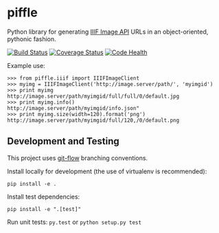 # piffle
Python library for generating [IIIF Image API](http://iiif.io/api/image/2.1/) URLs in an
object-oriented, pythonic fashion.

[![Build Status](https://travis-ci.org/emory-lits-labs/piffle.svg?branch=develop)](https://travis-ci.org/emory-lits-labs/piffle) 
[![Coverage Status](https://coveralls.io/repos/github/emory-lits-labs/piffle/badge.svg?branch=develop)](https://coveralls.io/github/emory-lits-labs/piffle?branch=develop)
[![Code Health](https://landscape.io/github/emory-lits-labs/piffle/develop/landscape.svg?style=flat)](https://landscape.io/github/emory-lits-labs/piffle/develop)

Example use:

```
>>> from piffle.iiif import IIIFImageClient
>>> myimg = IIIFImageClient('http://image.server/path/', 'myimgid')
>>> print myimg
http://image.server/path/myimgid/full/full/0/default.jpg
>>> print myimg.info()
http://image.server/path/myimgid/info.json"
>>> print myimg.size(width=120).format('png')
http://image.server/path/myimgid/full/120,/0/default.png
```

## Development and Testing

This project uses [git-flow](https://github.com/nvie/gitflow) branching conventions.

Install locally for development (the use of virtualenv is recommended):

`pip install -e .`

Install test dependencies:

`pip install -e ".[test]"`

Run unit tests: `py.test` or `python setup.py test`
